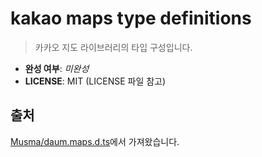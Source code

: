# kakao maps type definitions

> 카카오 지도 라이브러리의 타입 구성입니다.

- **완성 여부**: _미완성_
- **LICENSE**: MIT (LICENSE 파일 참고)

## 출처

[Musma/daum.maps.d.ts](https://github.com/Musma/daum.maps.d.ts)에서 가져왔습니다.
